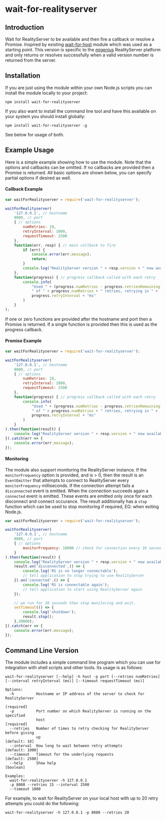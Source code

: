 # wait-for-realityserver

## Introduction

Wait for RealityServer to be available and then fire a callback or resolve a Promise. Inspired by existing [wait-for-host](https://github.com/Chris927/wait-for-host) module which was used as a starting point. This version is specific to the [migenius](http://www.migenius.com) RealityServer platform and only returns or resolves successfully when a valid version number is returned from the server.

## Installation

If you are just using the module within your own Node.js scripts you can install the module locally to your project:

```
npm install wait-for-realityserver
```

If you also want to install the command line tool and have this available on your system you should install globally:

```
npm install wait-for-realityserver -g
```

See below for usage of both.

## Example Usage

Here is a simple example showing how to use the module. Note that the options and callbacks can be omitted. If no callbacks are provided then a Promise is returned. All basic options are shown below, you can specify partial options if desired as well.

#### Callback Example
```javascript
var waitForRealityserver = require('wait-for-realityserver');

waitForRealityserver(
	'127.0.0.1', // hostname
	8080, // port
	{ // options
		numRetries: 10,
		retryInterval: 1000,
		requestTimeout: 2500
	},
	function(err, resp) { // main callback to fire
		if (err) {
			console.error(err.message);
			return;
		}
		console.log("RealityServer version " + resp.version + " now available.")
	},
	function(progress) { // progress callback called with each retry
		console.info(
			"Used " + (progress.numRetries - progress.retriesRemaining) + 
			" of " + progress.numRetries + " retries, retrying in " + 
			progress.retryInterval + "ms"
		)
	}
);
```

If one or zero functions are provided after the hostname and port then a Promise is returned. If a single function is provided then this is used as the progress callback.
#### Promise Example
```javascript
var waitForRealityserver = require('wait-for-realityserver');

waitForRealityserver(
	'127.0.0.1', // hostname
	8080, // port
	{ // options
		numRetries: 10,
		retryInterval: 1000,
		requestTimeout: 2500
	},
	function(progress) { // progress callback called with each retry
		console.info(
			"Used " + (progress.numRetries - progress.retriesRemaining) + 
			" of " + progress.numRetries + " retries, retrying in " + 
			progress.retryInterval + "ms"
		)
	}
).then(function(result) {
	console.log("RealityServer version " + resp.version + " now available.")
}).catch(err => {
	console.error(err.message);
});
```

#### Monitoring
The module also support monitoring the RealityServer instance. If the `monitorFrequency` option is provided, and is > 0, then the result is an `EventEmitter` that attempts to connect to RealityServer every `monitorFrequency` milliseconds. If the connection attempt fails a `disconnected` event is emitted. When the connection succeeds again a `connected` event is emitted. These events are emitted only once for each disconnect and connect occurance. The result additionally has a `stop` function which can be used to stop monitoring if required, EG: when exiting Node.js.

```javascript
var waitForRealityserver = require('wait-for-realityserver');

waitForRealityserver(
	'127.0.0.1', // hostname
	8080, // port
	{ // options
		monitorFrequency: 10000 // check for connection every 10 seconds
	}
).then(function(result) {
	console.log("RealityServer version " + resp.version + " now available.")
	result.on('disconnected',() => {
		console.log('RS is no longer connectable');
		// tell application to stop trying to use RealityServer
	}).on('connected',() => {
		console.log('RS is connectable again');
		// tell application to start using RealityServer again
	});

	// we run for 30 seconds then stop monitoring and exit.
	setTimeout(() => {
		console.log('shutdown');
		result.stop();
	},30000);
}).catch(err => {
	console.error(err.message);
});
```

## Command Line Version

The module includes a simple command line program which you can use for integration with shell scripts and other tools. Its usage is as follows:

```
wait-for-realityserver [--help] -h host -p port [--retries numRetries]
[--interval retryInterval (ms)] [--timeout requestTimeout (ms)]

Options:
  -h          Hostname or IP address of the server to check for RealityServer
                                                                      [required]
  -p          Port number on which RealityServer is running on the specified
              host                                                    [required]
  --retries   Number of times to retry checking for RealityServer before giving
              up                                                   [default: 10]
  --interval  How long to wait between retry attempts            [default: 1000]
  --timeout   Timeout for the underlying requests                [default: 2500]
  --help      Show help                                                [boolean]

Examples:
  wait-for-realityserver -h 127.0.0.1
  -p 8080 --retries 15 --interval 2500
  --timeout 1000
```

For example, to wait for RealityServer on your local host with up to 20 retry attempts you could do the following:

```
wait-for-realityserver -h 127.0.0.1 -p 8080 --retries 20
```
